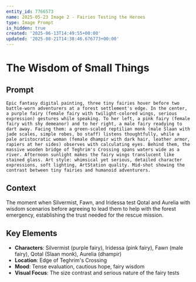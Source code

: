 ```yaml
---
entity_id: 7766573
name: 2025-05-23 Image 2 - Fairies Testing the Heroes
type: Image Prompt
is_hidden: true
created: '2025-06-13T14:49:55+00:00'
updated: '2025-08-21T14:38:46.676773+00:00'
---
```


# The Wisdom of Small Things

## Prompt

```
Epic fantasy digital painting, three tiny fairies hover before two battle-worn adventurers at a forest settlement's edge. In the center, a purple fairy (female fairy with twilight-colored wings, serious expression) gestures while speaking. To her left, a pink fairy (female fairy with shy demeanor) and to her right, a male fairy readying to dart away. Facing them: a green-scaled reptilian monk (male Slaan with jade scales, simple robes, bo staff) listens thoughtfully, while a pale aristocratic woman (female dhampir with dark hair, leather armor, rapiers at her sides) observes with calculating eyes. Behind them, the massive wooden bridge of Teghrim's Crossing spans waters wide as a river. Afternoon sunlight makes the fairy wings translucent like stained glass. Art style: whimsical yet serious, detailed character expressions, soft lighting, ArtStation quality. Mid-shot showing the contrast between tiny fairies and humanoid adventurers.

```

## Context

The moment when Silvermist, Fawn, and Iridessa test Qotal and Aurelia with wisdom scenarios before agreeing to lead them to help with the forest emergency, establishing the trust needed for the rescue mission.

## Key Elements

- **Characters**: Silvermist (purple fairy), Iridessa (pink fairy), Fawn (male fairy), Qotal (Slaan monk), Aurelia (dhampir)
- **Location**: Edge of Teghrim's Crossing
- **Mood**: Tense evaluation, cautious hope, fairy wisdom
- **Visual Focus**: The size contrast and serious nature of the fairy tests